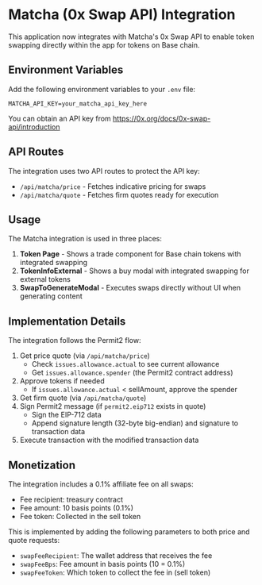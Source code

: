 # Matcha (0x Swap API) Integration

This application now integrates with Matcha's 0x Swap API to enable token swapping directly within the app for tokens on Base chain.

## Environment Variables

Add the following environment variables to your `.env` file:

```
MATCHA_API_KEY=your_matcha_api_key_here
```

You can obtain an API key from https://0x.org/docs/0x-swap-api/introduction

## API Routes

The integration uses two API routes to protect the API key:

- `/api/matcha/price` - Fetches indicative pricing for swaps
- `/api/matcha/quote` - Fetches firm quotes ready for execution

## Usage

The Matcha integration is used in three places:

1. **Token Page** - Shows a trade component for Base chain tokens with integrated swapping
2. **TokenInfoExternal** - Shows a buy modal with integrated swapping for external tokens
3. **SwapToGenerateModal** - Executes swaps directly without UI when generating content

## Implementation Details

The integration follows the Permit2 flow:

1. Get price quote (via `/api/matcha/price`)
   - Check `issues.allowance.actual` to see current allowance
   - Get `issues.allowance.spender` (the Permit2 contract address)
2. Approve tokens if needed
   - If `issues.allowance.actual` < sellAmount, approve the spender
3. Get firm quote (via `/api/matcha/quote`)
4. Sign Permit2 message (if `permit2.eip712` exists in quote)
   - Sign the EIP-712 data
   - Append signature length (32-byte big-endian) and signature to transaction data
5. Execute transaction with the modified transaction data

## Monetization

The integration includes a 0.1% affiliate fee on all swaps:

- Fee recipient: treasury contract
- Fee amount: 10 basis points (0.1%)
- Fee token: Collected in the sell token

This is implemented by adding the following parameters to both price and quote requests:

- `swapFeeRecipient`: The wallet address that receives the fee
- `swapFeeBps`: Fee amount in basis points (10 = 0.1%)
- `swapFeeToken`: Which token to collect the fee in (sell token)
